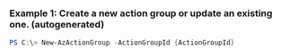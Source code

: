 ### Example 1: Create a new action group or update an existing one. (autogenerated)
```powershell
PS C:\> New-AzActionGroup -ActionGroupId {ActionGroupId}
```


